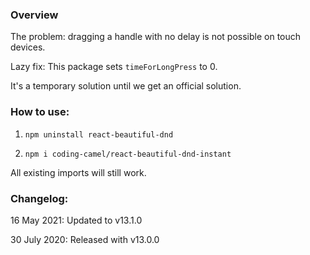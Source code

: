 ### Overview

The problem: dragging a handle with no delay is not possible on touch devices.

Lazy fix: This package sets `timeForLongPress` to 0.

It's a temporary solution until we get an official solution.

### How to use:

1. `npm uninstall react-beautiful-dnd`

2. `npm i coding-camel/react-beautiful-dnd-instant`

All existing imports will still work.

### Changelog:

16 May 2021: Updated to v13.1.0

30 July 2020: Released with v13.0.0
